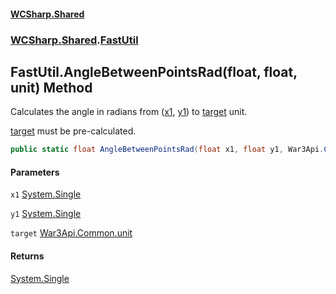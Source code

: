 #### [WCSharp.Shared](index.md 'index')
### [WCSharp.Shared](WCSharp.Shared.md 'WCSharp.Shared').[FastUtil](WCSharp.Shared.FastUtil.md 'WCSharp.Shared.FastUtil')

## FastUtil.AngleBetweenPointsRad(float, float, unit) Method

Calculates the angle in radians from ([x1](WCSharp.Shared.FastUtil.AngleBetweenPointsRad(float,float,War3Api.Common.unit).md#WCSharp.Shared.FastUtil.AngleBetweenPointsRad(float,float,War3Api.Common.unit).x1 'WCSharp.Shared.FastUtil.AngleBetweenPointsRad(float, float, War3Api.Common.unit).x1'), [y1](WCSharp.Shared.FastUtil.AngleBetweenPointsRad(float,float,War3Api.Common.unit).md#WCSharp.Shared.FastUtil.AngleBetweenPointsRad(float,float,War3Api.Common.unit).y1 'WCSharp.Shared.FastUtil.AngleBetweenPointsRad(float, float, War3Api.Common.unit).y1')) to [target](WCSharp.Shared.FastUtil.AngleBetweenPointsRad(float,float,War3Api.Common.unit).md#WCSharp.Shared.FastUtil.AngleBetweenPointsRad(float,float,War3Api.Common.unit).target 'WCSharp.Shared.FastUtil.AngleBetweenPointsRad(float, float, War3Api.Common.unit).target') unit.  
  
[target](WCSharp.Shared.FastUtil.AngleBetweenPointsRad(float,float,War3Api.Common.unit).md#WCSharp.Shared.FastUtil.AngleBetweenPointsRad(float,float,War3Api.Common.unit).target 'WCSharp.Shared.FastUtil.AngleBetweenPointsRad(float, float, War3Api.Common.unit).target') must be pre-calculated.

```csharp
public static float AngleBetweenPointsRad(float x1, float y1, War3Api.Common.unit target);
```
#### Parameters

<a name='WCSharp.Shared.FastUtil.AngleBetweenPointsRad(float,float,War3Api.Common.unit).x1'></a>

`x1` [System.Single](https://docs.microsoft.com/en-us/dotnet/api/System.Single 'System.Single')

<a name='WCSharp.Shared.FastUtil.AngleBetweenPointsRad(float,float,War3Api.Common.unit).y1'></a>

`y1` [System.Single](https://docs.microsoft.com/en-us/dotnet/api/System.Single 'System.Single')

<a name='WCSharp.Shared.FastUtil.AngleBetweenPointsRad(float,float,War3Api.Common.unit).target'></a>

`target` [War3Api.Common.unit](https://docs.microsoft.com/en-us/dotnet/api/War3Api.Common.unit 'War3Api.Common.unit')

#### Returns
[System.Single](https://docs.microsoft.com/en-us/dotnet/api/System.Single 'System.Single')